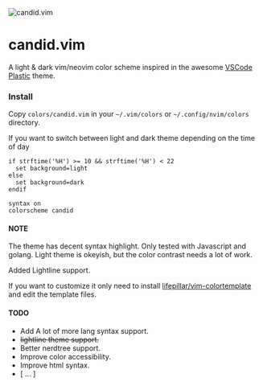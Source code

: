 ![candid.vim](https://github.com/flrnprz/candid-vim/raw/master/candid-screen.png)
# candid.vim
A light & dark vim/neovim color scheme inspired in the awesome [VSCode Plastic](https://github.com/will-stone/plastic) theme.

### Install

Copy `colors/candid.vim` in your `~/.vim/colors` or `~/.config/nvim/colors` directory.

If you want to switch between light and dark theme depending on the time of day
```vim
if strftime('%H') >= 10 && strftime('%H') < 22
  set background=light
else
  set background=dark
endif

syntax on
colorscheme candid
```

#### NOTE
The theme has decent syntax highlight. Only tested with Javascript and golang. Light theme is okeyish, but the color contrast needs a lot of work.

Added Lightline support.

If you want to customize it only need to install [lifepillar/vim-colortemplate](https://github.com/lifepillar/vim-colortemplate) and edit the template files.

#### TODO
* Add A lot of more lang syntax support.
* ~~lightline theme support.~~
* Better nerdtree support.
* Improve color accessibility.
* Improve html syntax.
* [ ... ]
